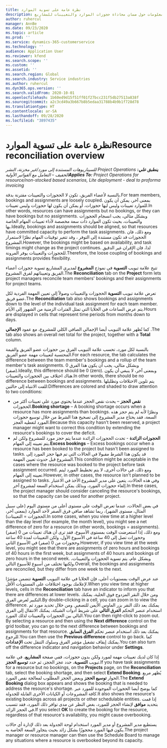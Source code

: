 ```yaml
---
title: نظرة عامة على تسوية الموارد
description: يوفر هذا الموضوع معلومات حول ضمان محاذاة حجوزات الموارد والتعيينات للمشاريع.
author: ruhercul
manager: AnnBe
ms.date: 09/23/2020
ms.topic: article
ms.prod: ''
ms.service: dynamics-365-customerservice
ms.technology: ''
audience: Application User
ms.reviewer: kfend
ms.search.scope: ''
ms.custom: ''
ms.assetid: ''
ms.search.region: Global
ms.search.industry: Service industries
ms.author: ruhercul
ms.dyn365.ops.version: ''
ms.search.validFrom: 2020-10-01
ms.openlocfilehash: 1b60ed9d15f51ff01f27bcc231f5db27513a838f
ms.sourcegitcommit: a2c3cd49a3b667b8b5edaa31788b4b9b1f728d78
ms.translationtype: HT
ms.contentlocale: ar-SA
ms.lasthandoff: 09/28/2020
ms.locfileid: "3897435"
---
```

# <a name="resource-reconciliation-overview"></a><span data-ttu-id="16881-103">نظرة عامة على تسوية الموارد</span><span class="sxs-lookup"><span data-stu-id="16881-103">Resource reconciliation overview</span></span>

<span data-ttu-id="16881-104">_**ينطبق علي:** ‏‫Project Operations للسيناريوهات المستندة إلى مورد/غير مخزنة‬، ‏‫النشر الخفيف – التعامل مع الفواتير الأولية‬_</span><span class="sxs-lookup"><span data-stu-id="16881-104">_**Applies To:** Project Operations for resource/non-stocked based scenarios, Lite deployment - deal to proforma invoicing_</span></span>

<span data-ttu-id="16881-105">بالنسبة لأعضاء الفريق، تكون لا الحجوزات والتعيينات مقترنة بدقة.</span><span class="sxs-lookup"><span data-stu-id="16881-105">For team members, bookings and assignments are loosely coupled.</span></span> <span data-ttu-id="16881-106">بمعنى آخر، يمكن أن يكون للموارد تعيينات وليس ليها حجوزات، أو يمكن أن يكون لها حجوزات وليس تعيينات.</span><span class="sxs-lookup"><span data-stu-id="16881-106">In other words, resources can have assignments but no bookings, or they can have bookings but no assignments.</span></span> <span data-ttu-id="16881-107">وبشكل مثالي، يجب انسجام الحجوزات والتعيينات، بحيث تكون الموارد ذات سعة مخصصة لأداء تعيينات المهام الخاصة بها.</span><span class="sxs-lookup"><span data-stu-id="16881-107">Ideally, bookings and assignments should be aligned, so that resources have committed capacity to perform the task assignments.</span></span> <span data-ttu-id="16881-108">ومع ذلك، فان الحجوزات قد تكون مستندة إلى التوفر ، وقد تتغير توقيتات المهام نظرًا لاستمرار المشروع.</span><span class="sxs-lookup"><span data-stu-id="16881-108">However, the bookings might be based on availability, and task timings might change as the project continues.</span></span> <span data-ttu-id="16881-109">لذا، فان الإقران غير الدقيق للحجوزات والتعيينات يوفر المرونة.</span><span class="sxs-lookup"><span data-stu-id="16881-109">Therefore, the loose coupling of bookings and assignments provides flexibility.</span></span>

<span data-ttu-id="16881-110">تتيح علامة تبويب **التسوية** في نموذج **المشروع** لمديري المشاريع تسوية حجوزات أعضاء الفريق وتعييناتهم لفرق المشروع.</span><span class="sxs-lookup"><span data-stu-id="16881-110">The **Reconciliation** tab on the **Project** form lets project managers reconcile team members' bookings and their assignments for project teams.</span></span>

<span data-ttu-id="16881-111">تعرض علامة تبويب **التسوية** الحجوزات والتعيينات وصولاً إلى تعيين المهمة الفردية لكل عضو فريق.</span><span class="sxs-lookup"><span data-stu-id="16881-111">The **Reconciliation** tab also shows bookings and assignments down to the level of the individual task assignment for each team member.</span></span> <span data-ttu-id="16881-112">يتم عرض الساعات في الخلايا التي تمثل الفترات الزمنية من الشهور إلى الأيام.</span><span class="sxs-lookup"><span data-stu-id="16881-112">Hours are displayed in cells that represent time periods from months down to days.</span></span>

<span data-ttu-id="16881-113">كما تُظهر علامة التبويب أيضا الإجمالي الصافي الكلي للمشروع، مع عمود **الإجمالي** .</span><span class="sxs-lookup"><span data-stu-id="16881-113">The tab also shows an overall net total for the project, together with a **Total** column.</span></span>

<span data-ttu-id="16881-114">بالنسبة لكل مورد، تحسب علامة التبويب الفرق بين حجوزات عضو الفريق والقيمة المحتسبة لتعيينات مهمة عضو الفريق.</span><span class="sxs-lookup"><span data-stu-id="16881-114">For each resource, the tab calculates the difference between the team member's bookings and a rollup of the team member's task assignments.</span></span> <span data-ttu-id="16881-115">وبشكل مثالي، يجب أن يكون هذا الفرق 0 (صفر).</span><span class="sxs-lookup"><span data-stu-id="16881-115">Ideally, this difference should be 0 (zero).</span></span> <span data-ttu-id="16881-116">وبمعنى آخر، لا ينبغي أن يكون هناك اختلاف بين الحجوزات والتعيينات.</span><span class="sxs-lookup"><span data-stu-id="16881-116">In other words, there should be no difference between bookings and assignments.</span></span> <span data-ttu-id="16881-117">يتم تلوين الاختلافات وتظليلها للفت الانتباه إلى حالتين:</span><span class="sxs-lookup"><span data-stu-id="16881-117">Differences are colored and shaded to draw attention to two conditions:</span></span>

- <span data-ttu-id="16881-118">**نقص الحجز** – يحدث نقص الحجز عندما يحتوي مورد على تعيينات أكثر من الحجوزات.</span><span class="sxs-lookup"><span data-stu-id="16881-118">**Booking shortage** – A booking shortage occurs when a resource has more assignments than bookings.</span></span> <span data-ttu-id="16881-119">ونظرًا لأنه لم يتم حجز هذه السعة، فقد يحتاج مدير المشروع إلى تصحيح هذا الشرط من خلال توسيع حجوزات المورد لتغطيه العجز.</span><span class="sxs-lookup"><span data-stu-id="16881-119">Because this capacity hasn't been reserved, a project manager might want to correct this condition by extending the resource's bookings to cover the deficit.</span></span>
- <span data-ttu-id="16881-120">**الحجوزات الزائدة** - تحدث الحجوزات الزائدة عندما يتم حجز مورد للمشروع ولكن لم يتم تعيينه إلى المهام.</span><span class="sxs-lookup"><span data-stu-id="16881-120">**Excess bookings** – Excess bookings occur when a resource has been booked to the project but hasn't been assigned to tasks.</span></span> <span data-ttu-id="16881-121">قد يكون هذا الشرط مقبولا في الحالات التي تم فيها حجز المورد إلى المشروع قبل حدوث تعيين المهمة.</span><span class="sxs-lookup"><span data-stu-id="16881-121">This condition might be acceptable in the cases where the resource was booked to the project before task assignment occurred.</span></span> <span data-ttu-id="16881-122">ومع ذلك، في حالات أخرى، لا يتم تخطيط المورد ليتم تعيينه إلى المهام.</span><span class="sxs-lookup"><span data-stu-id="16881-122">However, in other cases, the resource isn't planned to be assigned to tasks.</span></span> <span data-ttu-id="16881-123">وفي هذه الحالات، يتعين على مدير المشروع الأخذ في الاعتبار إلغاء حجوزات المورد، وبذلك يمكن استخدام السعة لمشروع آخر.</span><span class="sxs-lookup"><span data-stu-id="16881-123">In these cases, the project manager should consider canceling the resource's bookings, so that the capacity can be used for another project.</span></span>

<span data-ttu-id="16881-124">في بعض الحالات، عندما تعرض الوقت على مستوى أعلى من مستوى اليوم (على سبيل المثال، مستوى الشهر)، ربما تشاهد صافي فرق الصفر لأحد الموارد (بمعنى آخر، الحجوزات = التعيينات).</span><span class="sxs-lookup"><span data-stu-id="16881-124">In some cases, when you view time at a higher level than the day level (for example, the month level), you might see a net difference of zero for a resource (in other words, bookings = assignments).</span></span> <span data-ttu-id="16881-125">ومع ذلك، إذا استعرضت الوقت بمستوى الأسبوع، فقد ترى أن هناك تعيينات من 0 (صفر) وحجوزات تصل إلى 40 ساعة في الأسبوع الأول، ولكن التعيينات لمدة 40 ساعة وحجوزات من 0 (صفر) في الأسبوع الثاني.</span><span class="sxs-lookup"><span data-stu-id="16881-125">However, if you view time at the week level, you might see that there are assignments of zero hours and bookings of 40 hours in the first week, but assignments of 40 hours and bookings of zero hours in the second week.</span></span> <span data-ttu-id="16881-126">وبشكل عام، يتم تسوية الحجوزات والتعيينات، ولكنها تختلف من أسبوع للأسبوع التالي.</span><span class="sxs-lookup"><span data-stu-id="16881-126">Overall, the bookings and assignments are reconciled, but they differ from one week to the next.</span></span>

<span data-ttu-id="16881-127">عند عرض الوقت بمستويات أعلى، فإن الخلايا في علامة التبويب **التسوية** تتضمن مؤشرًا لإعلامك بوجود اختلافات على المستويات الأقل.</span><span class="sxs-lookup"><span data-stu-id="16881-127">When you view time at higher levels, cells in the **Reconciliation** tab have an indicator to inform you that there are differences at lower levels.</span></span> <span data-ttu-id="16881-128">ومن خلال النقر المزدوج فوق الخلية، يمكنك التكبير لعرض الفرق.</span><span class="sxs-lookup"><span data-stu-id="16881-128">By double-clicking in a cell, you can zoom in to view the difference.</span></span> <span data-ttu-id="16881-129">يمكنك بعد ذلك النقر بزر الماوس الأيمن للتصغير. ومن خلال تحديد مورد ثم استخدام عنصر التحكم **الفرق التالي** على شريط أدوات الشبكة، يمكنك الانتقال إلى الفرق التالي بين الحجوزات والتعيينات لذلك المورد.</span><span class="sxs-lookup"><span data-stu-id="16881-129">You can then right-click to zoom out. By selecting a resource and then using the **Next difference** control on the grid toolbar, you can go to the next difference between bookings and assignments for that resource.</span></span> <span data-ttu-id="16881-130">يمكنك بعد ذلك استخدام عنصر تحكم **الفرق السابق** للرجوع.</span><span class="sxs-lookup"><span data-stu-id="16881-130">You can then use the **Previous difference** control to go back.</span></span> <span data-ttu-id="16881-131">كما يمكنك إيقاف تشغيل مؤشر الفرق وسلوك التنقل تحت **الإعدادات**.</span><span class="sxs-lookup"><span data-stu-id="16881-131">You can also turn off the difference indicator and navigation behavior under **Settings**.</span></span>


<span data-ttu-id="16881-132">إذا كان لديك تعيينات مهمة لمورد ولكن بدون حجوزات، ففي صفحة **المشاريع**، في علامة تبويب **التسوية**، حدد عجز الحجز، ثم حدد **توسيع الحجز**.</span><span class="sxs-lookup"><span data-stu-id="16881-132">If you have task assignments for a resource but no bookings, on the **Projects** page, on the **Reconciliation** tab, select the booking shortage, and then select **Extend Booking**.</span></span> <span data-ttu-id="16881-133">يُظهر مربع الحوار **توسيع الحجز** ويعض الحجز المطلوب لمعالجة نقص المورد.</span><span class="sxs-lookup"><span data-stu-id="16881-133">The **Extend Booking** dialog box appears and shows the booking that is needed to address the resource's shortage.</span></span> <span data-ttu-id="16881-134">كما يوضح أيضا الحجوزات الموجودة للمورد عبر كافة المشروعات أو الكيانات الأخرى القابلة للجدولة.</span><span class="sxs-lookup"><span data-stu-id="16881-134">It also shows the resource's existing bookings across all projects or other schedulable entities.</span></span> <span data-ttu-id="16881-135">إذا قمت بتحديد **موافق** لإنشاء الحجز للمورد، بغض النظر عن مدى توافر ذلك المورد، فقد تتسبب في الحجز الزائد.</span><span class="sxs-lookup"><span data-stu-id="16881-135">If you select **OK** to create the booking for the resource, regardless of that resource's availability, you might cause overbooking.</span></span>

<span data-ttu-id="16881-136">يستطيع مدير المشروع أو مدير المورد استخدام لوحة الجدولة بعد ذلك لإدارة أي حالات يكون فيها المورد محجوزًا بشكل زائد بحيث يتجاوز السعة الخاصة به.</span><span class="sxs-lookup"><span data-stu-id="16881-136">The project manager or resource manager can then use the Schedule Board to manage any situations where a resource is overbooked beyond its capacity.</span></span>

